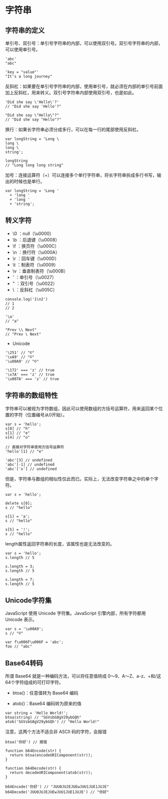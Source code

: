 # 字符串

## 字符串的定义

单引号、双引号：单引号字符串的内部，可以使用双引号。双引号字符串的内部，可以使用单引号。

```string
'abc'
"abc"

'key = "value"'
"It's a long journey"
```

反斜杠：如果要在单引号字符串的内部，使用单引号，就必须在内部的单引号前面加上反斜杠，用来转义。双引号字符串内部使用双引号，也是如此。

```string
'Did she say \'Hello\'?'
// "Did she say 'Hello'?"

"Did she say \"Hello\"?"
// "Did she say "Hello"?"
```

换行：如果长字符串必须分成多行，可以在每一行的尾部使用反斜杠。

```string
var longString = 'Long \
long \
long \
string';

longString
// "Long long long string"
```

加号：连接运算符（+）可以连接多个单行字符串，将长字符串拆成多行书写，输出的时候也是单行。

```string
var longString = 'Long '
  + 'long '
  + 'long '
  + 'string';
```

## 转义字符

- \0 ：null（\u0000）
- \b ：后退键（\u0008）
- \f ：换页符（\u000C）
- \n ：换行符（\u000A）
- \r ：回车键（\u000D）
- \t ：制表符（\u0009）
- \v ：垂直制表符（\u000B）
- \' ：单引号（\u0027）
- \" ：双引号（\u0022）
- \\ ：反斜杠（\u005C）

```string
console.log('1\n2')
// 1
// 2

'\a'
// "a"

"Prev \\ Next"
// "Prev \ Next"
```

- Unicode

```string
'\251' // "©"
'\xA9' // "©"
'\u00A9' // "©"

'\172' === 'z' // true
'\x7A' === 'z' // true
'\u007A' === 'z' // true
```

## 字符串的数组特性

字符串可以被视为字符数组，因此可以使用数组的方括号运算符，用来返回某个位置的字符（位置编号从0开始）。

```string
var s = 'hello';
s[0] // "h"
s[1] // "e"
s[4] // "o"

// 直接对字符串使用方括号运算符
'hello'[1] // "e"

'abc'[3] // undefined
'abc'[-1] // undefined
'abc'['x'] // undefined
```

但是，字符串与数组的相似性仅此而已。实际上，无法改变字符串之中的单个字符。

```string
var s = 'hello';

delete s[0];
s // "hello"

s[1] = 'a';
s // "hello"

s[5] = '!';
s // "hello"
```

length属性返回字符串的长度，该属性也是无法改变的。

```string
var s = 'hello';
s.length // 5

s.length = 3;
s.length // 5

s.length = 7;
s.length // 5
```

## Unicode字符集

JavaScript 使用 Unicode 字符集。JavaScript 引擎内部，所有字符都用 Unicode 表示。

```string
var s = '\u00A9';
s // "©"

var f\u006F\u006F = 'abc';
foo // "abc"
```

## Base64转码

所谓 Base64 就是一种编码方法，可以将任意值转成 0～9、A～Z、a-z、+和/这64个字符组成的可打印字符。

- btoa()：任意值转为 Base64 编码

- atob()：Base64 编码转为原来的值

```string
var string = 'Hello World!';
btoa(string) // "SGVsbG8gV29ybGQh"
atob('SGVsbG8gV29ybGQh') // "Hello World!"
```

注意，这两个方法不适合非 ASCII 码的字符，会报错

```string
btoa('你好') // 报错

function b64Encode(str) {
  return btoa(encodeURIComponent(str));
}

function b64Decode(str) {
  return decodeURIComponent(atob(str));
}

b64Encode('你好') // "JUU0JUJEJUEwJUU1JUE1JUJE"
b64Decode('JUU0JUJEJUEwJUU1JUE1JUJE') // "你好"
```